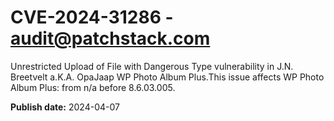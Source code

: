 # CVE-2024-31286 - audit@patchstack.com

Unrestricted Upload of File with Dangerous Type vulnerability in J.N. Breetvelt a.K.A. OpaJaap WP Photo Album Plus.This issue affects WP Photo Album Plus: from n/a before 8.6.03.005.



**Publish date:** 2024-04-07
